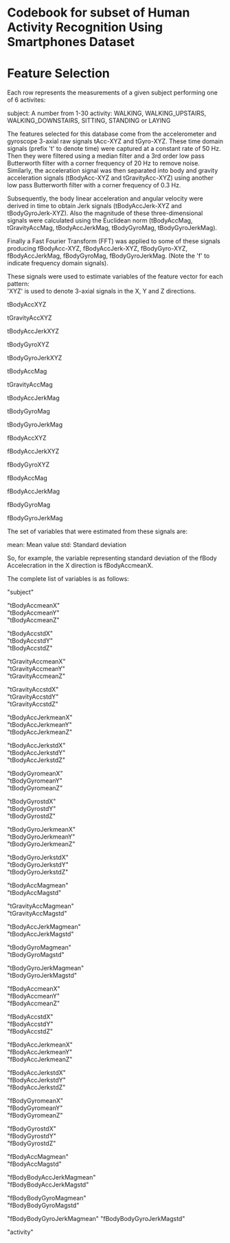 # Codebook for subset of Human Activity Recognition Using Smartphones Dataset

Feature Selection 
=================

Each row represents the measurements of a given subject performing one of 6 activites:

subject: A number from 1-30 
activity: WALKING, WALKING\_UPSTAIRS, WALKING\_DOWNSTAIRS, SITTING, STANDING or LAYING

The features selected for this database come from the accelerometer and gyroscope 3-axial raw signals tAcc-XYZ and tGyro-XYZ. These time domain signals (prefix 't' to denote time) were captured at a constant rate of 50 Hz. Then they were filtered using a median filter and a 3rd order low pass Butterworth filter with a corner frequency of 20 Hz to remove noise. Similarly, the acceleration signal was then separated into body and gravity acceleration signals (tBodyAcc-XYZ and tGravityAcc-XYZ) using another low pass Butterworth filter with a corner frequency of 0.3 Hz. 

Subsequently, the body linear acceleration and angular velocity were derived in time to obtain Jerk signals (tBodyAccJerk-XYZ and tBodyGyroJerk-XYZ). Also the magnitude of these three-dimensional signals were calculated using the Euclidean norm (tBodyAccMag, tGravityAccMag, tBodyAccJerkMag, tBodyGyroMag, tBodyGyroJerkMag). 

Finally a Fast Fourier Transform (FFT) was applied to some of these signals producing fBodyAcc-XYZ, fBodyAccJerk-XYZ, fBodyGyro-XYZ, fBodyAccJerkMag, fBodyGyroMag, fBodyGyroJerkMag. (Note the 'f' to indicate frequency domain signals). 

These signals were used to estimate variables of the feature vector for each pattern:  
'XYZ' is used to denote 3-axial signals in the X, Y and Z directions.

tBodyAccXYZ   

tGravityAccXYZ   

tBodyAccJerkXYZ   

tBodyGyroXYZ   

tBodyGyroJerkXYZ   

tBodyAccMag   

tGravityAccMag   

tBodyAccJerkMag   

tBodyGyroMag   

tBodyGyroJerkMag   

fBodyAccXYZ   

fBodyAccJerkXYZ   

fBodyGyroXYZ   

fBodyAccMag   

fBodyAccJerkMag   

fBodyGyroMag   

fBodyGyroJerkMag   

The set of variables that were estimated from these signals are: 

mean: Mean value
std: Standard deviation

So, for example, the variable representing standard deviation of the fBody Accelecration in the X direction is fBodyAccmeanX.

The complete list of variables is as follows:

"subject"         

"tBodyAccmeanX"            
"tBodyAccmeanY"           
"tBodyAccmeanZ"            

"tBodyAccstdX"             
"tBodyAccstdY"            
"tBodyAccstdZ"             

"tGravityAccmeanX"         
"tGravityAccmeanY"        
"tGravityAccmeanZ"         

"tGravityAccstdX"          
"tGravityAccstdY"         
"tGravityAccstdZ"          

"tBodyAccJerkmeanX"        
"tBodyAccJerkmeanY"       
"tBodyAccJerkmeanZ"        

"tBodyAccJerkstdX"         
"tBodyAccJerkstdY"        
"tBodyAccJerkstdZ"         

"tBodyGyromeanX"           
"tBodyGyromeanY"          
"tBodyGyromeanZ"           

"tBodyGyrostdX"            
"tBodyGyrostdY"           
"tBodyGyrostdZ"            

"tBodyGyroJerkmeanX"       
"tBodyGyroJerkmeanY"      
"tBodyGyroJerkmeanZ"       

"tBodyGyroJerkstdX"        
"tBodyGyroJerkstdY"       
"tBodyGyroJerkstdZ"        

"tBodyAccMagmean"          
"tBodyAccMagstd"           

"tGravityAccMagmean"       
"tGravityAccMagstd"        

"tBodyAccJerkMagmean"     
"tBodyAccJerkMagstd"       

"tBodyGyroMagmean"         
"tBodyGyroMagstd"         

"tBodyGyroJerkMagmean"     
"tBodyGyroJerkMagstd"      

"fBodyAccmeanX"           
"fBodyAccmeanY"            
"fBodyAccmeanZ"            

"fBodyAccstdX"            
"fBodyAccstdY"             
"fBodyAccstdZ"             

"fBodyAccJerkmeanX"       
"fBodyAccJerkmeanY"        
"fBodyAccJerkmeanZ"        

"fBodyAccJerkstdX"        
"fBodyAccJerkstdY"         
"fBodyAccJerkstdZ"         

"fBodyGyromeanX"          
"fBodyGyromeanY"           
"fBodyGyromeanZ"           

"fBodyGyrostdX"           
"fBodyGyrostdY"            
"fBodyGyrostdZ"            

"fBodyAccMagmean"         
"fBodyAccMagstd"           

"fBodyBodyAccJerkMagmean"  
"fBodyBodyAccJerkMagstd"  

"fBodyBodyGyroMagmean"     
"fBodyBodyGyroMagstd"      

"fBodyBodyGyroJerkMagmean"
"fBodyBodyGyroJerkMagstd"  

"activity" 



